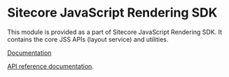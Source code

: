 # Sitecore JavaScript Rendering SDK

This module is provided as a part of Sitecore JavaScript Rendering SDK. It contains the core JSS APIs (layout service) and utilities.

<!---
@TODO: Update to version 20.0.0 docs before release
-->
[Documentation](https://doc.sitecore.com/xp/en/developers/hd/190/sitecore-headless-development/sitecore-javascript-rendering-sdks--jss-.html)

[API reference documentation](/ref-docs/sitecore-jss/).
